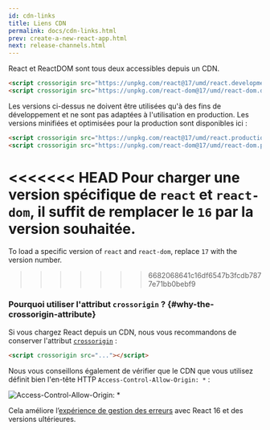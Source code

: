 ```yaml
---
id: cdn-links
title: Liens CDN
permalink: docs/cdn-links.html
prev: create-a-new-react-app.html
next: release-channels.html
---
```


React et ReactDOM sont tous deux accessibles depuis un CDN.

```html
<script crossorigin src="https://unpkg.com/react@17/umd/react.development.js"></script>
<script crossorigin src="https://unpkg.com/react-dom@17/umd/react-dom.development.js"></script>
```

Les versions ci-dessus ne doivent être utilisées qu'à des fins de développement et ne sont pas adaptées à l'utilisation en production. Les versions minifiées et optimisées pour la production sont disponibles ici :

```html
<script crossorigin src="https://unpkg.com/react@17/umd/react.production.min.js"></script>
<script crossorigin src="https://unpkg.com/react-dom@17/umd/react-dom.production.min.js"></script>
```

<<<<<<< HEAD
Pour charger une version spécifique de `react` et `react-dom`, il suffit de remplacer le `16` par la version souhaitée.
=======
To load a specific version of `react` and `react-dom`, replace `17` with the version number.
>>>>>>> 6682068641c16df6547b3fcdb7877e71bb0bebf9

### Pourquoi utiliser l'attribut `crossorigin` ? {#why-the-crossorigin-attribute}

Si vous chargez React depuis un CDN, nous vous recommandons de conserver l'attribut [`crossorigin`](https://developer.mozilla.org/fr/docs/Web/HTML/Reglages_des_attributs_CORS) :

```html
<script crossorigin src="..."></script>
```

Nous vous conseillons également de vérifier que le CDN que vous utilisez définit bien l'en-tête HTTP `Access-Control-Allow-Origin: *` :

![Access-Control-Allow-Origin: *](../images/docs/cdn-cors-header.png)

Cela améliore l’[expérience de gestion des erreurs](/blog/2017/07/26/error-handling-in-react-16.html) avec React 16 et des versions ultérieures.
